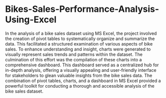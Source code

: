 # Bikes-Sales-Performance-Analysis-Using-Excel
In the analysis of a bike sales dataset using MS Excel, the project involved the creation of pivot tables to systematically organize and summarize the data. This facilitated a structured examination of various aspects of bike sales. To enhance understanding and insight, charts were generated to visually represent sales trends and patterns within the dataset. The culmination of this effort was the compilation of these charts into a comprehensive dashboard. This dashboard served as a centralized hub for in-depth analysis, offering a visually appealing and user-friendly interface for stakeholders to glean valuable insights from the bike sales data. The combination of pivot tables, charts, and a dashboard in MS Excel provided a powerful toolkit for conducting a thorough and accessible analysis of the bike sales dataset.
